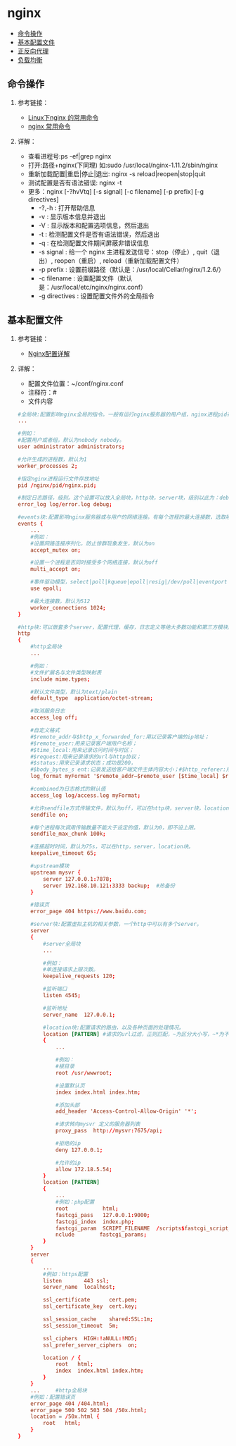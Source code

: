 # nginx

* [命令操作](#命令操作)
* [基本配置文件](#基本配置文件)
* [正反向代理](#正反向代理)
* [负载均衡](#负载均衡)

## 命令操作

1. 参考链接：

    * [Linux下nginx 的常用命令](https://www.cnblogs.com/sunxun/p/9339836.html)
    * [nginx 常用命令](https://segmentfault.com/a/1190000019204857)

2. 详解：

    * 查看进程号:ps -ef|grep nginx
    * 打开:路径+nginx(下同理) 如:sudo /usr/local/nginx-1.11.2/sbin/nginx
    * 重新加载配置|重启|停止|退出: nginx -s reload|reopen|stop|quit
    * 测试配置是否有语法错误: nginx -t
    * 更多：nginx [-?hvVtq] [-s signal] [-c filename] [-p prefix] [-g directives]
        * -?,-h : 打开帮助信息
        * -v : 显示版本信息并退出
        * -V : 显示版本和配置选项信息，然后退出
        * -t : 检测配置文件是否有语法错误，然后退出
        * -q : 在检测配置文件期间屏蔽非错误信息
        * -s signal : 给一个 nginx 主进程发送信号：stop（停止）, quit（退出）, reopen（重启）, reload（重新加载配置文件）
        * -p prefix : 设置前缀路径（默认是：/usr/local/Cellar/nginx/1.2.6/）
        * -c filename : 设置配置文件（默认是：/usr/local/etc/nginx/nginx.conf）
        * -g directives : 设置配置文件外的全局指令

## 基本配置文件

1. 参考链接：

    * [Nginx配置详解](https://www.cnblogs.com/knowledgesea/p/5175711.html)

2. 详解：

    * 配置文件位置：~/conf/nginx.conf
    * 注释符：#
    * 文件内容
    ```conf
    #全局块:配置影响nginx全局的指令。一般有运行nginx服务器的用户组，nginx进程pid存放路径，日志存放路径，配置文件引入，允许生成worker process数等。
    ...

    #例如：
    #配置用户或者组，默认为nobody nobody。
    user administrator administrators;  

    #允许生成的进程数，默认为1
    worker_processes 2;

    #指定nginx进程运行文件存放地址
    pid /nginx/pid/nginx.pid;

    #制定日志路径，级别。这个设置可以放入全局块，http块，server块，级别以此为：debug|info|notice|warn|error|crit|alert|emerg
    error_log log/error.log debug;  

    #events块:配置影响nginx服务器或与用户的网络连接。有每个进程的最大连接数，选取哪种事件驱动模型处理连接请求，是否允许同时接受多个网路连接，开启多个网络连接序列化等。
    events {
        ...
        #例如：
        #设置网路连接序列化，防止惊群现象发生，默认为on
        accept_mutex on;

        #设置一个进程是否同时接受多个网络连接，默认为off
        multi_accept on;

        #事件驱动模型，select|poll|kqueue|epoll|resig|/dev/poll|eventport
        use epoll;

        #最大连接数，默认为512
        worker_connections 1024;
    }

    #http块:可以嵌套多个server，配置代理，缓存，日志定义等绝大多数功能和第三方模块的配置。如文件引入，mime-type定义，日志自定义，是否使用sendfile传输文件，连接超时时间，单连接请求数等。
    http
    {
        #http全局块
        ...

        #例如：
        #文件扩展名与文件类型映射表
        include mime.types;

        #默认文件类型，默认为text/plain
        default_type  application/octet-stream;

        #取消服务日志
        access_log off;

        #自定义格式
        #$remote_addr与$http_x_forwarded_for:用以记录客户端的ip地址；
        #$remote_user:用来记录客户端用户名称；
        #$time_local:用来记录访问时间与时区；
        #$request:用来记录请求的url与http协议；
        #$status:用来记录请求状态；成功是200，
        #$body_bytes_s ent:记录发送给客户端文件主体内容大小；#$http_referer:用来记录从那个页面链接访问过来的；#$http_user_agent:记录客户端浏览器的相关信息；
        log_format myFormat '$remote_addr–$remote_user [$time_local] $request $status $body_bytes_sent $http_referer $http_user_agent $http_x_forwarded_for';

        #combined为日志格式的默认值
        access_log log/access.log myFormat;

        #允许sendfile方式传输文件，默认为off，可以在http块，server块，location块。
        sendfile on;

        #每个进程每次调用传输数量不能大于设定的值，默认为0，即不设上限。
        sendfile_max_chunk 100k;

        #连接超时时间，默认为75s，可以在http，server，location块。
        keepalive_timeout 65;

        #upstream模块
        upstream mysvr {
            server 127.0.0.1:7878;
            server 192.168.10.121:3333 backup;  #热备份
        }

        #错误页
        error_page 404 https://www.baidu.com; 

        #server块:配置虚拟主机的相关参数，一个http中可以有多个server。
        server
        {
            #server全局块
            ...

            #例如：
            #单连接请求上限次数。
            keepalive_requests 120;

            #监听端口
            listen 4545;

            #监听地址
            server_name  127.0.0.1;

            #location块:配置请求的路由，以及各种页面的处理情况。
            location [PATTERN] #请求的url过滤，正则匹配，~为区分大小写，~*为不区分大小写。如:~*^.+$,如:/,如:/api
            {
                ...

                #例如：
                #根目录
                root /usr/wwwroot;

                #设置默认页
                index index.html index.htm;

                #添加头部
                add_header 'Access-Control-Allow-Origin' '*';

                #请求转向mysvr 定义的服务器列表
                proxy_pass  http://mysvr:7675/api;  

                #拒绝的ip
                deny 127.0.0.1;

                #允许的ip
                allow 172.18.5.54;
            }
            location [PATTERN] 
            {
                ...
                #例如：php配置
                root           html;
                fastcgi_pass   127.0.0.1:9000;
                fastcgi_index  index.php;
                fastcgi_param  SCRIPT_FILENAME  /scripts$fastcgi_script_name;
                nclude        fastcgi_params;
            }
        }
        server
        {
            ...
            #例如：https配置
            listen       443 ssl;
            server_name  localhost;

            ssl_certificate      cert.pem;
            ssl_certificate_key  cert.key;

            ssl_session_cache    shared:SSL:1m;
            ssl_session_timeout  5m;

            ssl_ciphers  HIGH:!aNULL:!MD5;
            ssl_prefer_server_ciphers  on;

            location / {
                root   html;
                index  index.html index.htm;
            }
        }
        ...     #http全局块
        #例如：配置错误页
        error_page 404 /404.html;
        error_page 500 502 503 504 /50x.html;
        location = /50x.html {
            root   html;
        }
    }
    ```






























